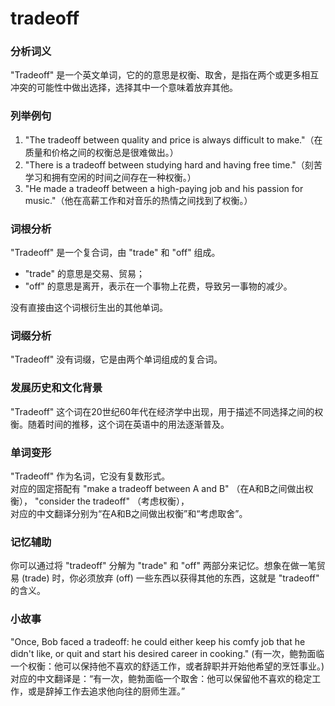 # tradeoff

### 分析词义

  

"Tradeoff" 是一个英文单词，它的的意思是权衡、取舍，是指在两个或更多相互冲突的可能性中做出选择，选择其中一个意味着放弃其他。

  

### 列举例句

  

1.  "The tradeoff between quality and price is always difficult to make."（在质量和价格之间的权衡总是很难做出。）
2.  "There is a tradeoff between studying hard and having free time."（刻苦学习和拥有空闲的时间之间存在一种权衡。）
3.  "He made a tradeoff between a high-paying job and his passion for music."（他在高薪工作和对音乐的热情之间找到了权衡。）

  

### 词根分析

  

"Tradeoff" 是一个复合词，由 "trade" 和 "off" 组成。

  

*   "trade" 的意思是交易、贸易；
*   "off" 的意思是离开，表示在一个事物上花费，导致另一事物的减少。

  

没有直接由这个词根衍生出的其他单词。

  

### 词缀分析

  

"Tradeoff" 没有词缀，它是由两个单词组成的复合词。

  

### 发展历史和文化背景

  

"Tradeoff" 这个词在20世纪60年代在经济学中出现，用于描述不同选择之间的权衡。随着时间的推移，这个词在英语中的用法逐渐普及。

  

### 单词变形

  

"Tradeoff" 作为名词，它没有复数形式。  
对应的固定搭配有 "make a tradeoff between A and B" （在A和B之间做出权衡）， "consider the tradeoff" （考虑权衡），  
对应的中文翻译分别为“在A和B之间做出权衡”和“考虑取舍”。

  

### 记忆辅助

  

你可以通过将 "tradeoff" 分解为 "trade" 和 "off" 两部分来记忆。想象在做一笔贸易 (trade) 时，你必须放弃 (off) 一些东西以获得其他的东西，这就是 "tradeoff" 的含义。

  

### 小故事

  

"Once, Bob faced a tradeoff: he could either keep his comfy job that he didn't like, or quit and start his desired career in cooking." (有一次，鲍勃面临一个权衡：他可以保持他不喜欢的舒适工作，或者辞职并开始他希望的烹饪事业。)  
对应的中文翻译是：“有一次，鲍勃面临一个取舍：他可以保留他不喜欢的稳定工作，或是辞掉工作去追求他向往的厨师生涯。”
